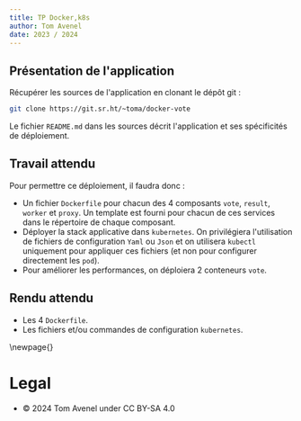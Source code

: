 ```yaml
---
title: TP Docker,k8s
author: Tom Avenel
date: 2023 / 2024
---
```


## Présentation de l'application

Récupérer les sources de l'application en clonant le dépôt git :

```sh
git clone https://git.sr.ht/~toma/docker-vote
```

Le fichier `README.md` dans les sources décrit l'application et ses spécificités de déploiement.

## Travail attendu

Pour permettre ce déploiement, il faudra donc :

- Un fichier `Dockerfile` pour chacun des 4 composants `vote`, `result`, `worker` et `proxy`. Un template est fourni pour chacun de ces services dans le répertoire de chaque composant.
- Déployer la stack applicative dans `kubernetes`. On privilégiera l'utilisation de fichiers de configuration `Yaml` ou `Json` et on utilisera `kubectl` uniquement pour appliquer ces fichiers (et non pour configurer directement les `pod`).
- Pour améliorer les performances, on déploiera 2 conteneurs `vote`.

## Rendu attendu 

- Les 4 `Dockerfile`.
- Les fichiers et/ou commandes de configuration `kubernetes`.

\newpage{}

# Legal

- © 2024 Tom Avenel under CC  BY-SA 4.0

